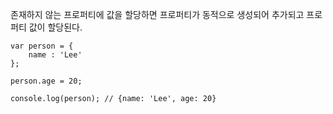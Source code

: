 존재하지 않는 프로퍼티에 값을 할당하면 프로퍼티가 동적으로 생성되어 추가되고 프로퍼티 값이 할당된다.
```
var person = {
    name : 'Lee'
};

person.age = 20;

console.log(person); // {name: 'Lee', age: 20}
```